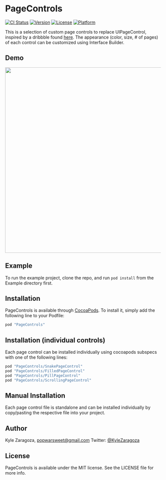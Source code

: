 # PageControls

[![CI Status](http://img.shields.io/travis/popwarsweet/PageControls.svg?style=flat)](https://travis-ci.org/popwarsweet/PageControls)
[![Version](https://img.shields.io/cocoapods/v/PageControls.svg?style=flat)](http://cocoapods.org/pods/PageControls)
[![License](https://img.shields.io/cocoapods/l/PageControls.svg?style=flat)](http://cocoapods.org/pods/PageControls)
[![Platform](https://img.shields.io/cocoapods/p/PageControls.svg?style=flat)](http://cocoapods.org/pods/PageControls)

This is a selection of custom page controls to replace UIPageControl, inspired by a dribbble found [here]( https://dribbble.com/shots/2578447-Page-Control-Indicator-Transitions-Collection). The appearance (color, size, # of pages) of each control can be customized using Interface Builder.

## Demo
<img src="https://github.com/popwarsweet/PageControls/blob/master/demo.gif" width="600">

## Example

To run the example project, clone the repo, and run `pod install` from the Example directory first.

## Installation

PageControls is available through [CocoaPods](http://cocoapods.org). To install
it, simply add the following line to your Podfile:

```ruby
pod "PageControls"
```

## Installation (individual controls)

Each page control can be installed individually using cocoapods subspecs with one of the following lines:

```ruby
pod "PageControls/SnakePageControl"
pod "PageControls/FilledPageControl"
pod "PageControls/PillPageControl"
pod "PageControls/ScrollingPageControl"
```

## Manual Installation

Each page control file is standalone and can be installed individually by copy/pasting the respective file into your project.

## Author

Kyle Zaragoza, popwarsweet@gmail.com
Twitter: [@KyleZaragoza](https://twitter.com/kylezaragoza)

## License

PageControls is available under the MIT license. See the LICENSE file for more info.
